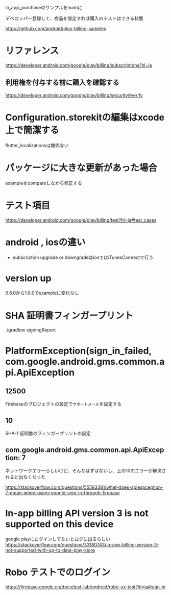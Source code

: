 in_app_purchaseのサンプルをmainに

デベロッパー登録して、商品を設定すれば購入のテストはできる状態

https://github.com/android/play-billing-samples

# リファレンス
https://developer.android.com/google/play/billing/subscriptions?hl=ja

## 利用権を付与する前に購入を確認する
https://developer.android.com/google/play/billing/security#verify

# Configuration.storekitの編集はxcode上で簡潔する
flutter_localizationsは関係ない

# パッケージに大きな更新があった場合
exampleをcompareしながら修正する

# テスト項目
https://developer.android.com/google/play/billing/test?hl=ja#test_cases

# android , iosの違い
- subscription upgrade or downgradeはiosではiTunesConnectで行う

# version up
0.6.0から1.0.0でexampleに変化なし

# SHA 証明書フィンガープリント
./gradlew signingReport

# PlatformException(sign_in_failed, com.google.android.gms.common.api.ApiException
## 12500
Firebaseのプロジェクトの設定で`サポートメール`を設定する
## 10
SHA-1 証明書のフィンガープリントの設定
## com.google.android.gms.common.api.ApiException: 7
ネットワークエラーらしいけど、そんなはずはないし、上の10のエラーが解決されると出なくなった

https://stackoverflow.com/questions/55583381/what-does-apiexpception-7-mean-when-using-google-sign-in-through-firebase

# In-app billing API version 3 is not supported on this device
google playにログインしてないとログに出るらしい  
https://stackoverflow.com/questions/33180743/in-app-billing-version-3-not-supported-with-up-to-date-play-store

# Robo テストでのログイン
https://firebase.google.cn/docs/test-lab/android/robo-ux-test?hl=ja#sign-in